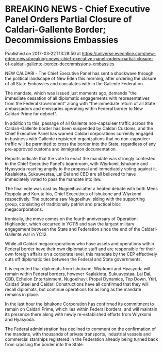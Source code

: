 # BREAKING NEWS - Chief Executive Panel Orders Partial Closure of Caldari-Gallente Border; Decommissions Embassies
Published on 2017-03-22T13:28:50 at https://universe.eveonline.com/new-eden-news/breaking-news-chief-executive-panel-orders-partial-closure-of-caldari-gallente-border-decommissions-embassies

NEW CALDARI - The Chief Executive Panel has sent a shockwave through the political landscape of New Eden this morning, after ordering the closure of all State Embassies and consulates with in the Gallente Federation.

The mandate, which was issued just moments ago, demands "the immediate cessation of all diplomatic engagements with representatives from the Federal Government" along with "the immediate return of all State ambassadors and emissaries operating within Federal border to New Caldari Prime for debrief".

In addition to this, passage of all Gallente non-capsuleer traffic across the Caldari-Gallente border has been suspended by Caldari Customs, and the Chief Executive Panel has warned Caldari corporations currently engaged in business with Gallente registered organizations that no non-capsuleer traffic will be permitted to cross the border into the State, regardless of any pre-approved customs and immigration documentation.

Reports indicate that the vote to enact the mandate was strongly contested in the Chief Executive Panel's boardroom, with Wiyrkomi, Ishukone and Hyasyoda reacting angrily to the proposal and immediately voting against it. Kaalakiota, Sukuuvestaa, Lai Dai and CBD are all believed to have immediately voted to pass the mandate into law.

The final vote was cast by Nugoeihuvi after a heated debate with both Mens Reppola and Kuruta Irio, Chief Executives of Ishukone and Wiyrkomi respectively. The outcome saw Nugoeihuvi siding with the supporting group, consisting of traditionally patriot and practical bloc megacorporations.

Ironically, the move comes on the fourth anniversary of Operation: Highlander, which occurred in YC115 and saw the largest military engagement between the State and Federation since the end of the Caldari-Gallente war in YC12.

While all Caldari megacorporations who have assets and operations within Federal border have their own diplomatic staff and are responsible for their own foreign affairs on a corporate level, this mandate by the CEP effectively cuts off diplomatic ties between the Federal and State governments.

It is expected that diplomats from Ishukone, Wiyrkomi and Hyasyoda will remain within Federal borders, however Kaalakiota, Sukuuvestaa, Lai Dai, CBD, Echelon Entertainment, Nugoeihuvi, Propel Dynamics, Top Down, Ytiri, Caldari Steel and Caldari Constructions have all confirmed that they will recall diplomats, but continue operations for as long as the mandate remains in place.

In the last hour the Ishukone Corporation has confirmed its commitment to remain on Caldari Prime, which lies within Federal borders, and will maintain its presence there along with newly re-established efforts from Wiyrkomi and Hyasyoda.

The Federal administration has declined to comment on the confirmation of the mandate, with thousands of private transports, industrial vessels and commercial starships registered in the Federation already being turned back from crossing the border into the State.
